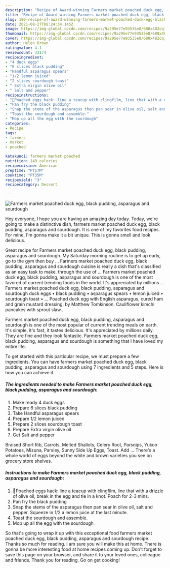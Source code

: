 ```yaml
---
description: "Recipe of Award-winning Farmers market poached duck egg, black pudding, asparagus and sourdough"
title: "Recipe of Award-winning Farmers market poached duck egg, black pudding, asparagus and sourdough"
slug: 190-recipe-of-award-winning-farmers-market-poached-duck-egg-black-pudding-asparagus-and-sourdough
date: 2021-08-27T08:24:34.145Z
image: https://img-global.cpcdn.com/recipes/9a295e77e93535e8/680x482cq70/farmers-market-poached-duck-egg-black-pudding-asparagus-and-sourdough-recipe-main-photo.jpg
thumbnail: https://img-global.cpcdn.com/recipes/9a295e77e93535e8/680x482cq70/farmers-market-poached-duck-egg-black-pudding-asparagus-and-sourdough-recipe-main-photo.jpg
cover: https://img-global.cpcdn.com/recipes/9a295e77e93535e8/680x482cq70/farmers-market-poached-duck-egg-black-pudding-asparagus-and-sourdough-recipe-main-photo.jpg
author: Helen Brown
ratingvalue: 4.1
reviewcount: 33174
recipeingredient:
- "4 duck eggs"
- "6 slices black pudding"
- "Handful asparagus spears"
- "1/2 lemon juiced"
- "2 slices sourdough toast"
- " Extra virgin olive oil"
- " Salt and pepper"
recipeinstructions:
- "🥚Poached eggs hack: line a teacup with clingfilm, line that with a drizzle of olive oil, break in the egg and tie in a knot. Poach for 2-3 mins."
- "Pan fry the black pudding"
- "Snap the stems of the asparagus then pan sear in olive oil, salt and pepper. Squeeze in 1/2 a lemon juice at the last minute."
- "Toast the sourdough and assemble."
- "Mop up all the egg with the sourdough"
categories:
- Recipe
tags:
- farmers
- market
- poached

katakunci: farmers market poached 
nutrition: 149 calories
recipecuisine: American
preptime: "PT17M"
cooktime: "PT35M"
recipeyield: "3"
recipecategory: Dessert

---
```



![Farmers market poached duck egg, black pudding, asparagus and sourdough](https://img-global.cpcdn.com/recipes/9a295e77e93535e8/680x482cq70/farmers-market-poached-duck-egg-black-pudding-asparagus-and-sourdough-recipe-main-photo.jpg)

Hey everyone, I hope you are having an amazing day today. Today, we're going to make a distinctive dish, farmers market poached duck egg, black pudding, asparagus and sourdough. It is one of my favorites food recipes. For mine, I'm gonna make it a bit unique. This is gonna smell and look delicious.

Great recipe for Farmers market poached duck egg, black pudding, asparagus and sourdough. My Saturday morning routine is to get up early, go to the gym then buy … Farmers market poached duck egg, black pudding, asparagus and sourdough cuisine is really a dish that&#39;s classified as an easy task to make. through the use of … Farmers market poached duck egg, black pudding, asparagus and sourdough is one of the most favored of current trending foods in the world. It&#39;s appreciated by millions … Farmers market poached duck egg, black pudding, asparagus and sourdough duck eggs • black pudding • asparagus spears • lemon juiced • sourdough toast • … Poached duck egg with English asparagus, cured ham and grain mustard dressing. by Matthew Tomkinson. Cauliflower kimchi pancakes with sprout slaw..

Farmers market poached duck egg, black pudding, asparagus and sourdough is one of the most popular of current trending meals on earth. It's simple, it's fast, it tastes delicious. It's appreciated by millions daily. They are fine and they look fantastic. Farmers market poached duck egg, black pudding, asparagus and sourdough is something that I have loved my entire life.


To get started with this particular recipe, we must prepare a few ingredients. You can have farmers market poached duck egg, black pudding, asparagus and sourdough using 7 ingredients and 5 steps. Here is how you can achieve it.

<!--inarticleads1-->

##### The ingredients needed to make Farmers market poached duck egg, black pudding, asparagus and sourdough:

1. Make ready 4 duck eggs
1. Prepare 6 slices black pudding
1. Take Handful asparagus spears
1. Prepare 1/2 lemon juiced
1. Prepare 2 slices sourdough toast
1. Prepare  Extra virgin olive oil
1. Get  Salt and pepper


Braised Short Rib, Carrots, Melted Shallots, Celery Root, Parsnips, Yukon Potatoes, Mizuna, Parsley, Sunny Side Up Eggs, Toast. Add … There&#39;s a whole world of eggs beyond the white and brown varieties you see on grocery store shelves. 

<!--inarticleads2-->

##### Instructions to make Farmers market poached duck egg, black pudding, asparagus and sourdough:

1. 🥚Poached eggs hack: line a teacup with clingfilm, line that with a drizzle of olive oil, break in the egg and tie in a knot. Poach for 2-3 mins.
1. Pan fry the black pudding
1. Snap the stems of the asparagus then pan sear in olive oil, salt and pepper. Squeeze in 1/2 a lemon juice at the last minute.
1. Toast the sourdough and assemble.
1. Mop up all the egg with the sourdough




So that's going to wrap it up with this exceptional food farmers market poached duck egg, black pudding, asparagus and sourdough recipe. Thanks so much for reading. I am sure you will make this at home. There is gonna be more interesting food at home recipes coming up. Don't forget to save this page on your browser, and share it to your loved ones, colleague and friends. Thank you for reading. Go on get cooking!

